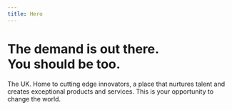 ```yaml
---
title: Hero
---
```


# The demand is out there. <br>You should be too.

The UK. Home to cutting edge innovators, a place that nurtures talent and creates exceptional products and services. This is your opportunity to change the world.
